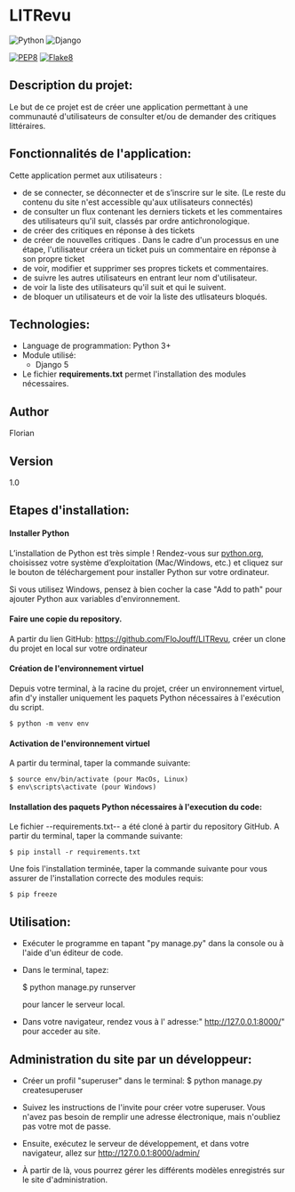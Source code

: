 # LITRevu

![Python](https://img.shields.io/badge/python-3.12.x-green.svg)
![Django](https://img.shields.io/badge/django-5.0.4.x-green.svg)

[![PEP8](https://img.shields.io/badge/code%20style-pep8-orange.svg)](https://www.python.org/dev/peps/pep-0008/)
[![Flake8](https://img.shields.io/badge/flake8-checked-blueviolet)](https://flake8.pycqa.org/en/latest/)


## Description du projet:
  Le but de ce projet est de créer une application permettant à une communauté d'utilisateurs de consulter et/ou de demander des critiques littéraires.
  
## Fonctionnalités de l'application:
  Cette application permet aux utilisateurs :
 - de se connecter, se déconnecter et de s’inscrire sur le site.
    (Le reste du contenu du site n'est accessible qu'aux utilisateurs connectés)
 - de consulter un flux contenant les derniers tickets et les commentaires des utilisateurs qu'il suit, classés par ordre antichronologique.
 - de créer des critiques en réponse à des tickets
 - de créer de nouvelles critiques . Dans le cadre d'un processus en une étape, l'utilisateur créera un ticket puis un commentaire en réponse à son propre ticket
 - de voir, modifier et supprimer ses propres tickets et commentaires.
 - de suivre les autres utilisateurs en entrant leur nom d'utilisateur.
 - de voir la liste des utilisateurs qu'il suit et qui le suivent.
 - de bloquer un utilisateurs et de voir la liste des utlisateurs bloqués.
    
## Technologies:
   - Language de programmation:
      Python 3+
   - Module utilisé:
      - Django 5
   - Le fichier **requirements.txt** permet l'installation des modules nécessaires.

## Author

   Florian

## Version

   $1.0$

## Etapes d'installation:

#### Installer Python

L’installation de Python est très simple ! Rendez-vous sur [python.org](https://www.python.org/downloads/), choisissez votre système d’exploitation (Mac/Windows, etc.) et cliquez sur le bouton de téléchargement pour installer Python sur votre ordinateur.

Si vous utilisez Windows, pensez à bien cocher la case "Add to path" pour ajouter Python aux variables d'environnement.

#### Faire une copie du repository.

A partir du lien GitHub: https://github.com/FloJouff/LITRevu, créer un clone du projet en local sur votre ordinateur

#### Création de l'environnement virtuel

Depuis votre terminal, à la racine du projet, créer un environnement virtuel, afin d'y installer uniquement les paquets Python nécessaires à l'exécution du script.

    $ python -m venv env

#### Activation de l'environnement virtuel

A partir du terminal, taper la commande suivante:

    $ source env/bin/activate (pour MacOs, Linux)
    $ env\scripts\activate (pour Windows)

#### Installation des paquets Python nécessaires à l'execution du code:

Le fichier --requirements.txt-- a été cloné à partir du repository GitHub.
A partir du terminal, taper la commande suivante:

    $ pip install -r requirements.txt

Une fois l'installation terminée, taper la commande suivante pour vous assurer de l'installation correcte des modules requis:

    $ pip freeze

## Utilisation:
   - Exécuter le programme en tapant "py manage.py" dans la console ou à l'aide d'un éditeur de code.
   - Dans le terminal, tapez: 
      
        $ python manage.py runserver 

      pour lancer le serveur local.
   - Dans votre navigateur, rendez vous à l' adresse:" http://127.0.0.1:8000/" pour acceder au site.

## Administration du site par un développeur:
   - Créer un profil "superuser" dans le terminal:
      $ python manage.py createsuperuser
   
   - Suivez les instructions de l'invite pour créer votre superuser. 
   Vous n'avez pas besoin de remplir une adresse électronique, mais n'oubliez pas votre mot de passe.

   - Ensuite, exécutez le serveur de développement, et dans votre navigateur, allez sur http://127.0.0.1:8000/admin/ 
   - À partir de là, vous pourrez gérer les différents modèles enregistrés sur le site d'administration.

